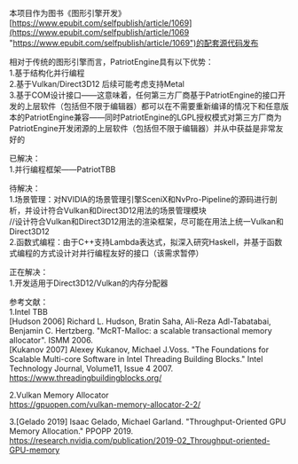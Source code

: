 ﻿本项目作为图书《图形引擎开发》[https://www.epubit.com/selfpublish/article/1069](https://www.epubit.com/selfpublish/article/1069 "https://www.epubit.com/selfpublish/article/1069")的配套源代码发布

相对于传统的图形引擎而言，PatriotEngine具有以下优势：  
1.基于结构化并行编程  
2.基于Vulkan/Direct3D12 后续可能考虑支持Metal  
3.基于COM设计接口——这意味着，任何第三方厂商基于PatriotEngine的接口开发的上层软件（包括但不限于编辑器）都可以在不需要重新编译的情况下和任意版本的PatriotEngine兼容——同时PatriotEngine的LGPL授权模式对第三方厂商为PatriotEngine开发闭源的上层软件（包括但不限于编辑器）并从中获益是非常友好的    

已解决：  
1.并行编程框架——PatriotTBB  

待解决：  
1.场景管理：对NVIDIA的场景管理引擎SceniX和NvPro-Pipeline的源码进行剖析，并设计符合Vulkan和Direct3D12用法的场景管理模块  
//设计符合Vulkan和Direct3D12用法的渲染框架，尽可能在用法上统一Vulkan和Direct3D12  
2.函数式编程：由于C++支持Lambda表达式，拟深入研究Haskell，并基于函数式编程的方式设计对并行编程友好的接口（该需求暂停）  

正在解决：  
1.开发适用于Direct3D12/Vulkan的内存分配器  

参考文献：  
1.Intel TBB  
[Hudson 2006] Richard L. Hudson, Bratin Saha, Ali-Reza Adl-Tabatabai, Benjamin C. Hertzberg. "McRT-Malloc: a scalable transactional memory allocator". ISMM 2006.  
[Kukanov 2007] Alexey Kukanov, Michael J.Voss. "The Foundations for Scalable Multi-core Software in Intel Threading Building Blocks." Intel Technology Journal, Volume11, Issue 4 2007.  
https://www.threadingbuildingblocks.org/  
  
2.Vulkan Memory Allocator  
https://gpuopen.com/vulkan-memory-allocator-2-2/  
  
3.[Gelado 2019] Isaac Gelado, Michael Garland. "Throughput-Oriented GPU Memory Allocation." PPOPP 2019.  
https://research.nvidia.com/publication/2019-02_Throughput-oriented-GPU-memory  



